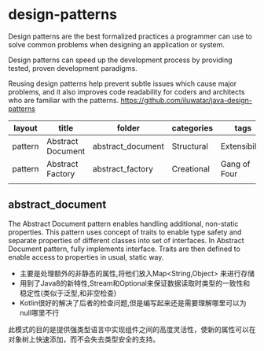 # design-patterns
Design patterns are the best formalized practices a programmer can use to solve common problems when designing an application or system.

Design patterns can speed up the development process by providing tested, proven development paradigms.

Reusing design patterns help prevent subtle issues which cause major problems, and it also improves code readability for coders and architects who are familiar with the patterns.
https://github.com/iluwatar/java-design-patterns



| layout  | title             | folder            | categories | tags          |
| ------- | ----------------- | ----------------- | ---------- | ------------- |
| pattern | Abstract Document | abstract_document | Structural | Extensibility |
| pattern | Abstract Factory  | abstract_factory  | Creational | Gang of Four  |
|         |                   |                   |            |               |



## abstract_document

The Abstract Document pattern enables handling additional, non-static  properties. This pattern uses concept of traits to enable type safety and  separate properties of different classes into set of interfaces.  In Abstract Document pattern, fully implements  interface. Traits are then defined to enable access to properties in usual, static way. 

- 主要是处理额外的非静态的属性,将他们放入Map<String,Object> 来进行存储
- 用到了Java8的新特性,Stream和Optional来保证数据读取时类型的一致性和稳定性(类似于泛型,和非空检查)
- Kotlin很好的解决了后者的检查问题,但是编写起来还是需要理解哪里可以为null哪里不行

此模式的目的是提供强类型语言中实现组件之间的高度灵活性，使新的属性可以在对象树上快速添加，而不会失去类型安全的支持。